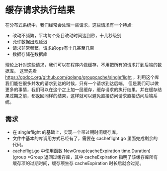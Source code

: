 # 缓存请求执行结果
在分布式系统中，我们经常会处理一些请求，这些请求有一个特点:

* 改动不频繁，平均每个条目改动时间达到秒，十几秒级别
* 允许数据出现延迟
* 请求非常频繁，请求的ops有十几甚至几百
* 数据存储在数据库

理论上针对这些请求，我们可以在程序内做缓存，不用把所有的请求打到后端的数据库。
这里先看 https://godoc.org/github.com/golang/groupcache/singleflight ，利用这个库我们能在很多并发的请求到达的时候，只有一个请求到达后端。
但是我们可以做更多的事情，我们可以在这个之上加一层缓存，缓存请求的执行结果，并在缓存结果过期之前，都返回同样的结果，这样就可以避免直接访问请求直接访问后端系统。

## 需求
* 在 singleflight 的基础上，实现一个带过期时间缓存库。
* 文件中基本的库调用方式已经有了，需要在 cacheflight.go 里面完成剩余的代码。
* cachefligt.go 中使用函数 NewGroup(cacheExpiration time.Duration) (group *Group 返回过缓存库，其中 cacheExpiration 指明了该缓存库所有缓存项的过期时间，缓存项生存 cacheExpiration 时长后就会过期。
